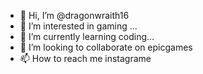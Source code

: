 - 👋 Hi, I’m @dragonwraith16
- 👀 I’m interested in gaming ...
- 🌱 I’m currently learning coding...
- 💞️ I’m looking to collaborate on epicgames
- 📫 How to reach me instagrame

<!---
dragonwraith16/dragonwraith16 is a ✨ special ✨ repository because its `README.md` (this file) appears on your GitHub profile.
You can click the Preview link to take a look at your changes.
--->
